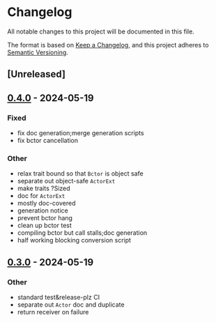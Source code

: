 # Changelog
All notable changes to this project will be documented in this file.

The format is based on [Keep a Changelog](https://keepachangelog.com/en/1.0.0/),
and this project adheres to [Semantic Versioning](https://semver.org/spec/v2.0.0.html).

## [Unreleased]

## [0.4.0](https://github.com/SichangHe/tokio_gen_server/compare/v0.3.0...v0.4.0) - 2024-05-19

### Fixed
- fix doc generation;merge generation scripts
- fix bctor cancellation

### Other
- relax trait bound so that `Bctor` is object safe
- separate out object-safe `ActorExt`
- make traits ?Sized
- doc for `ActorExt`
- mostly doc-covered
- generation notice
- prevent bctor hang
- clean up bctor test
- compiling bctor but call stalls;doc generation
- half working blocking conversion script

## [0.3.0](https://github.com/SichangHe/tokio_gen_server/compare/v0.2.0...v0.3.0) - 2024-05-19

### Other
- standard test&release-plz CI
- separate out `Actor` doc and duplicate
- return receiver on failure
